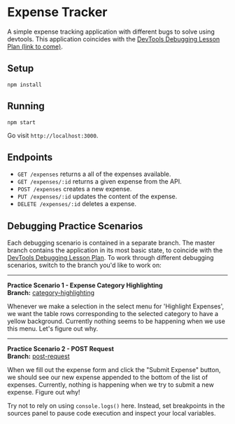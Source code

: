 # Expense Tracker

A simple expense tracking application with different bugs to solve using devtools. This application coincides with the [DevTools Debugging Lesson Plan (link to come)]().

## Setup

```
npm install
```

## Running

```
npm start
```

Go visit `http://localhost:3000`.

## Endpoints

* `GET /expenses` returns a all of the expenses available.
* `GET /expenses/:id` returns a given expense from the API.
* `POST /expenses` creates a new expense.
* `PUT /expenses/:id` updates the content of the expense.
* `DELETE /expenses/:id` deletes a expense.

## Debugging Practice Scenarios

Each debugging scenario is contained in a separate branch. The master branch contains the application in its most basic state, to coincide with the [DevTools Debugging Lesson Plan](http://frontend.turing.io/lessons/debugging-with-devtools.html). To work through different debugging scenarios, switch to the branch you'd like to work on:

------------------------------------------

**Practice Scenario 1 - Expense Category Highlighting**  
**Branch:** [category-highlighting](https://github.com/turingschool-examples/debugging-with-devtools/tree/category-highlighting)

Whenever we make a selection in the select menu for 'Highlight Expenses', we want the table rows corresponding to the selected category to have a yellow background. Currently nothing seems to be happening when we use this menu. Let's figure out why.

------------------------------------------

**Practice Scenario 2 - POST Request**  
**Branch:** [post-request](https://github.com/turingschool-examples/debugging-with-devtools/tree/post-request)

When we fill out the expense form and click the "Submit Expense" button, we should see our new expense appended to the bottom of the list of expenses. Currently, nothing is happening when we try to submit a new expense. Figure out why!

Try not to rely on using `console.logs()` here. Instead, set breakpoints in the sources panel to pause code execution and inspect your local variables.